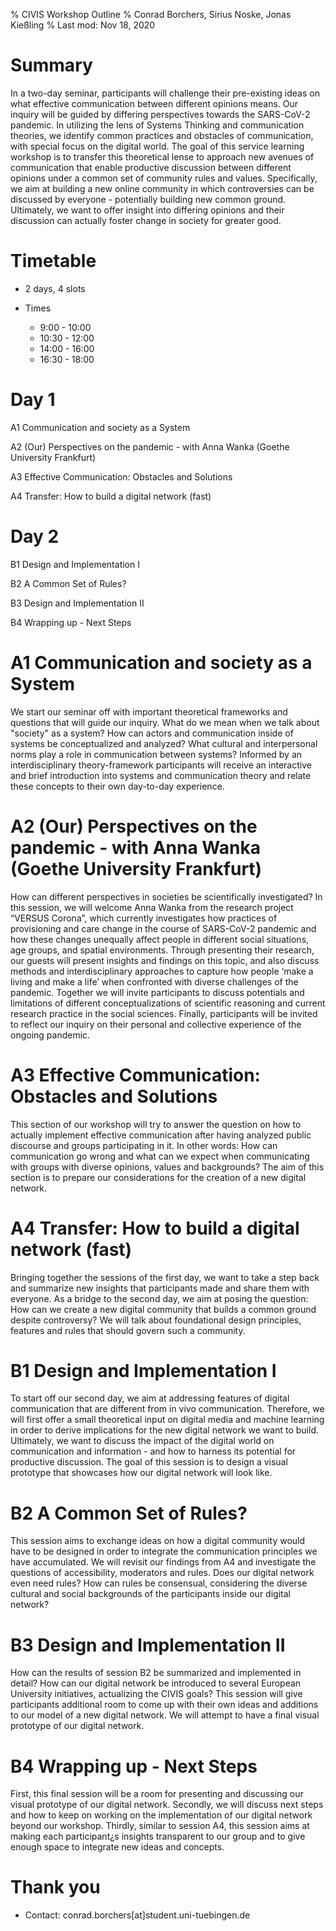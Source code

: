 % CIVIS Workshop Outline
% Conrad Borchers, Sirius Noske, Jonas Kießling
% Last mod: Nov 18, 2020

# Summary

In a two-day seminar, participants will challenge their pre-existing ideas on what effective communication between different opinions means. Our inquiry will be guided by differing perspectives towards the SARS-CoV-2 pandemic. In utilizing the lens of Systems Thinking and communication theories, we identify common practices and obstacles of communication, with special focus on the digital world. The goal of this service learning workshop is to transfer this theoretical lense to approach new avenues of communication that enable productive discussion between different opinions under a common set of community rules and values. Specifically, we aim at building a new online community in which controversies can be discussed by everyone - potentially building new common ground. Ultimately, we want to offer insight into differing opinions and their discussion can actually foster change in society for greater good.

# Timetable

* 2 days, 4 slots

* Times

	* 9:00 - 10:00
	* 10:30 - 12:00
	* 14:00 - 16:00
	* 16:30 - 18:00

# Day 1

A1
Communication and society as a System

A2
(Our) Perspectives on the pandemic - with Anna Wanka (Goethe University Frankfurt)

A3
Effective Communication: Obstacles and Solutions

A4
Transfer: How to build a digital network (fast) 

# Day 2

B1
Design and Implementation I

B2
A Common Set of Rules?

B3
Design and Implementation II 

B4
Wrapping up - Next Steps

# A1 Communication and society as a System

We start our seminar off with important theoretical frameworks and questions that will guide our inquiry. What do we mean when we talk about "society" as a system? How can actors and communication inside of systems be conceptualized and analyzed? What cultural and interpersonal norms play a role in communication between systems? Informed by an interdisciplinary theory-framework participants will receive an interactive and brief introduction into systems and communication theory and relate these concepts to their own day-to-day experience.


# A2 (Our) Perspectives on the pandemic - with Anna Wanka (Goethe University Frankfurt) 

How can different perspectives in societies be scientifically investigated? In this session, we will welcome Anna Wanka from the research project “VERSUS Corona”, which currently investigates how practices of provisioning and care change in the course of SARS-CoV-2 pandemic and how these changes unequally affect people in different social situations, age groups, and spatial environments.  Through presenting their research, our guests will present insights and findings on this topic, and also discuss methods and interdisciplinary approaches to capture how people ‘make a living and make a life’ when confronted with diverse challenges of the pandemic. Together we will invite participants to discuss potentials and limitations of different conceptualizations of scientific reasoning and current research practice in the social sciences. Finally, participants will be invited to reflect our inquiry on their personal and collective experience of the ongoing pandemic. 


# A3 Effective Communication: Obstacles and Solutions

This section of our workshop will try to answer the question on how to actually implement effective communication after having analyzed public discourse and groups participating in it. In other words: How can communication go wrong and what can we expect when communicating with groups with diverse opinions, values and backgrounds? The aim of this section is to prepare our considerations for the creation of a new digital network.


# A4 Transfer: How to build a digital network (fast)

Bringing together the sessions of the first day, we want to take a step back and summarize new insights that participants made and share them with everyone. As a bridge to the second day, we aim at posing the question: How can we create a new digital community that builds a common ground despite controversy? We will talk about foundational design principles, features and rules that should govern such a community.


# B1 Design and Implementation I

To start off our second day, we aim at addressing features of digital communication that are different from in vivo communication. Therefore, we will first offer a small theoretical input on digital media and machine learning in order to derive implications for the new digital network we want to build. Ultimately, we want to discuss the impact of the digital world on communication and information - and how to harness its potential for productive discussion. The goal of this session is to design a visual prototype that showcases how our digital network will look like.


# B2 A Common Set of Rules?

This session aims to exchange ideas on how a digital community would have to be designed in order to integrate the communication principles we have accumulated. We will revisit our findings from A4 and investigate the questions of accessibility, moderators and rules. Does our digital network even need rules? How can rules be consensual, considering the diverse cultural and social backgrounds of the participants inside our digital network?


# B3 Design and Implementation II 	

How can the results of session B2 be summarized and implemented in detail? How can our digital network be introduced to several European University initiatives, actualizing the CIVIS goals? This session will give participants additional room to come up with their own ideas and additions to our model of a new digital network. We will attempt to have a final visual prototype of our digital network.

 
# B4 Wrapping up - Next Steps

First, this final session will be a room for presenting and discussing our visual prototype of our digital network. Secondly, we will discuss next steps and how to keep on working on the implementation of our digital network beyond our workshop. Thirdly, similar to session A4, this session aims at making each participant¿s insights transparent to our group and to give enough space to integrate new ideas and concepts.

# Thank you

* Contact: conrad.borchers[at]student.uni-tuebingen.de